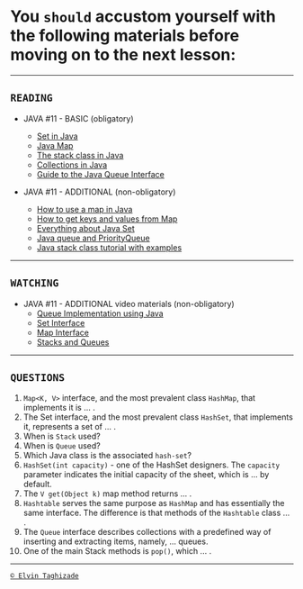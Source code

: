 # You `should` accustom yourself with the following materials before moving on to the next lesson:
---
## `READING`
- JAVA #11 - BASIC (obligatory)
    - [Set in Java](https://www.geeksforgeeks.org/set-in-java/)
    - [Java Map](https://www.javatpoint.com/java-map)
    - [The stack class in Java](https://www.tutorialspoint.com/java/java_stack_class.htm)
    - [Collections in Java](https://howtodoinjava.com/java-collections/)
    - [Guide to the Java Queue Interface](https://www.baeldung.com/java-queue)
    
- JAVA #11 - ADDITIONAL (non-obligatory)
    - [How to use a map in Java](https://www.codebyamir.com/blog/how-to-use-a-map-in-java)
    - [How to get keys and values from Map](https://www.mkyong.com/java/java-how-to-get-keys-and-values-from-map/)
    - [Everything about Java Set](http://tutorials.jenkov.com/java-collections/set.html)
    - [Java queue and PriorityQueue](https://www.javatpoint.com/java-priorityqueue)
    - [Java stack class tutorial with examples](https://www.callicoder.com/java-stack/)
  
 ---

## `WATCHING`
- JAVA #11 - ADDITIONAL video materials (non-obligatory)
    - [Queue Implementation using Java](https://youtu.be/PvDoT79oHTs)
    - [Set Interface](https://youtu.be/BeR8AcSu-OU)
    - [Map Interface](https://youtu.be/uu20xO9AaU4)
    - [Stacks and Queues](https://youtu.be/JvGZh_BdF-8)

---

## `QUESTIONS`
1. `Map<K, V>` interface, and the most prevalent class `HashMap`, that implements it is ... .
2. The Set interface, and the most prevalent class `HashSet`, that implements it, represents a set of ... .
3. When is `Stack` used?
4. When is `Queue` used?
5. Which Java class is the associated `hash-set`?
6. `HashSet(int capacity)` - one of the HashSet designers. The `capacity` parameter indicates the initial capacity of the sheet, which is ... by default.
7. The `V get(Object k)` map method returns ... .
8. `Hashtable` serves the same purpose as `HashMap` and has essentially the same interface. The difference is that methods of the `Hashtable` class ... .
9. The `Queue` interface describes collections with a predefined way of inserting and extracting items, namely, ... queues.
10. One of the main Stack methods is `pop()`, which ... .

---

[`© Elvin Taghizade`](elvintaghiyev184@gmai.com)